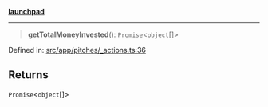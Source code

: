 [**launchpad**](index.md)

***

> **getTotalMoneyInvested**(): `Promise`\<`object`[]\>

Defined in: [src/app/pitches/\_actions.ts:36](https://github.com/victorbratov/launchpad/blob/ba912ff5e4884ef55d41a8ab239f2bb8e81f8ecb/src/app/pitches/_actions.ts#L36)

## Returns

`Promise`\<`object`[]\>
